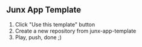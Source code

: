 ## Junx App Template

1. Click "Use this template" button
2. Create a new repository from junx-app-template
3. Play, push, done ;)
